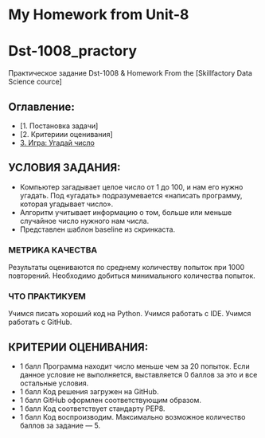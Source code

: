 # My Homework from Unit-8 
# Dst-1008_practory
Практическое задание Dst-1008 &amp; Homework 
From the [Skillfactory Data Science cource]

## Оглавление:

* [1. Постановка задачи]
* [2. Критериии оценивания]
* [3. Игра: Угадай число](https://github.com/sgt-A1arik/Dst-1008_practory/tree/main/Hm-Work-1_Unit-8)


## УСЛОВИЯ ЗАДАНИЯ:
- Компьютер загадывает целое число от 1 до 100, и нам его нужно угадать. Под «угадать» подразумевается «написать программу, которая угадывает число».
- Алгоритм учитывает информацию о том, больше или меньше случайное число нужного нам числа.
- Представлен шаблон baseline из скринкаста.

### МЕТРИКА КАЧЕСТВА
Результаты оцениваются по среднему количеству попыток при 1000 повторений. Необходимо добиться минимального количества попыток.

### ЧТО ПРАКТИКУЕМ
Учимся писать хороший код на Python.
Учимся работать с IDE.
Учимся работать с GitHub.

## КРИТЕРИИ ОЦЕНИВАНИЯ:
- 1 балл	Программа находит число меньше чем за 20 попыток. Если данное условие не выполняется, выставляется 0 баллов за это и все остальные условия.
- 1 балл	Код решения загружен на GitHub.
- 1 балл	GitHub оформлен соответствующим образом.
- 1 балл	Код соответствует стандарту PEP8.
- 1 балл	Код воспроизводим.
Максимально возможное количество баллов за задание — 5.